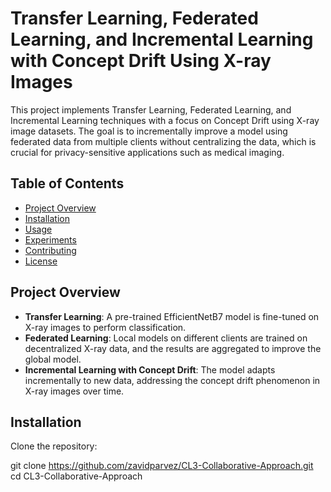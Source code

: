 # Transfer Learning, Federated Learning, and Incremental Learning with Concept Drift Using X-ray Images

This project implements Transfer Learning, Federated Learning, and Incremental Learning techniques with a focus on Concept Drift using X-ray image datasets. The goal is to incrementally improve a model using federated data from multiple clients without centralizing the data, which is crucial for privacy-sensitive applications such as medical imaging.

## Table of Contents
- [Project Overview](#project-overview)
- [Installation](#installation)
- [Usage](#usage)
- [Experiments](#experiments)
- [Contributing](#contributing)
- [License](#license)

## Project Overview

- **Transfer Learning**: A pre-trained EfficientNetB7 model is fine-tuned on X-ray images to perform classification.
- **Federated Learning**: Local models on different clients are trained on decentralized X-ray data, and the results are aggregated to improve the global model.
- **Incremental Learning with Concept Drift**: The model adapts incrementally to new data, addressing the concept drift phenomenon in X-ray images over time.

## Installation

Clone the repository:

git clone https://github.com/zavidparvez/CL3-Collaborative-Approach.git
cd CL3-Collaborative-Approach

